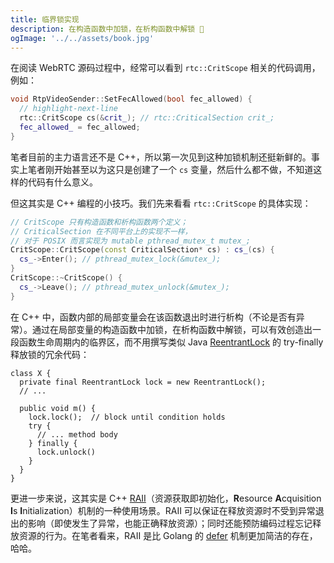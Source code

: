 ```yaml
---
title: 临界锁实现
description: 在构造函数中加锁，在析构函数中解锁 🧐
ogImage: '../../assets/book.jpg'
---
```


在阅读 WebRTC 源码过程中，经常可以看到 `rtc::CritScope` 相关的代码调用，例如：

```cpp:title=rtp_video_sender.cc
void RtpVideoSender::SetFecAllowed(bool fec_allowed) {
  // highlight-next-line
  rtc::CritScope cs(&crit_); // rtc::CriticalSection crit_;
  fec_allowed_ = fec_allowed;
}
```

笔者目前的主力语言还不是 C++，所以第一次见到这种加锁机制还挺新鲜的。事实上笔者刚开始甚至以为这只是创建了一个 `cs` 变量，然后什么都不做，不知道这样的代码有什么意义。

但这其实是 C++ 编程的小技巧。我们先来看看 `rtc::CritScope` 的具体实现：

```cpp:title=critical_section.cc
// CritScope 只有构造函数和析构函数两个定义；
// CriticalSection 在不同平台上的实现不一样，
// 对于 POSIX 而言实现为 mutable pthread_mutex_t mutex_;
CritScope::CritScope(const CriticalSection* cs) : cs_(cs) {
  cs_->Enter(); // pthread_mutex_lock(&mutex_);
}
CritScope::~CritScope() {
  cs_->Leave(); // pthread_mutex_unlock(&mutex_);
}
```

在 C++ 中，函数内部的局部变量会在该函数退出时进行析构（不论是否有异常）。通过在局部变量的构造函数中加锁，在析构函数中解锁，可以有效创造出一段函数生命周期内的临界区，而不用撰写类似 Java [ReentrantLock](https://docs.oracle.com/javase/7/docs/api/java/util/concurrent/locks/ReentrantLock.html) 的 try-finally 释放锁的冗余代码：

```java:title=ReentrantLock
class X {
  private final ReentrantLock lock = new ReentrantLock();
  // ...

  public void m() {
    lock.lock();  // block until condition holds
    try {
      // ... method body
    } finally {
      lock.unlock()
    }
  }
}
```

更进一步来说，这其实是 C++ [RAII](https://zh.cppreference.com/w/cpp/language/raii)（资源获取即初始化，**R**esource **A**cquisition **I**s **I**nitialization）机制的一种使用场景。RAII 可以保证在释放资源时不受到异常退出的影响（即使发生了异常，也能正确释放资源）；同时还能预防编码过程忘记释放资源的行为。在笔者看来，RAII 是比 Golang 的 [defer](https://gobyexample-cn.github.io/defer) 机制更加简洁的存在，哈哈。
